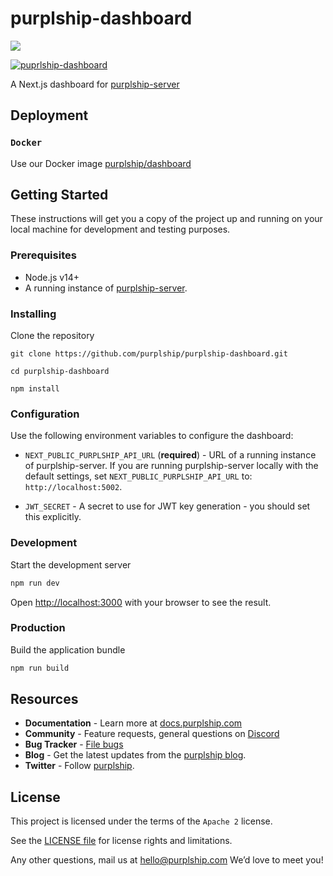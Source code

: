 # purplship-dashboard

<img src="https://github.com/purplship/purplship-server/raw/main/artifacts/shipping-dashboard.jpeg"/>

[![puprlship-dashboard](https://github.com/purplship/purplship-dashboard/actions/workflows/ci.yml/badge.svg)](https://github.com/purplship/purplship-dashboard/actions/workflows/ci.yml)

A Next.js dashboard for [purplship-server](https://github.com/purplship/purplship-server)

## Deployment

### `Docker`

Use our Docker image [purplship/dashboard](https://hub.docker.com/repository/docker/purplship/dashboard)


## Getting Started

These instructions will get you a copy of the project up and running on your local machine for development and testing purposes.

### Prerequisites

- Node.js v14+
- A running instance of [purplship-server](https://github.com/purplship/purplship-server).

### Installing

Clone the repository

```terminal
git clone https://github.com/purplship/purplship-dashboard.git

cd purplship-dashboard

npm install
```

### Configuration

Use the following environment variables to configure the dashboard:

- `NEXT_PUBLIC_PURPLSHIP_API_URL` (**required**) - URL of a running instance of purplship-server. If you are running purplship-server locally with the default settings, set `NEXT_PUBLIC_PURPLSHIP_API_URL` to: `http://localhost:5002`.

- `JWT_SECRET` - A secret to use for JWT key generation - you should set this explicitly.

### Development

Start the development server

```bash
npm run dev
```

Open [http://localhost:3000](http://localhost:3000) with your browser to see the result.

### Production

Build the application bundle

```bash
npm run build
```


## Resources

- **Documentation** - Learn more at [docs.purplship.com](https://docs.purplship.com)
- **Community** - Feature requests, general questions on [Discord](https://discord.gg/kXEa3UMRHd)
- **Bug Tracker** - [File bugs](https://github.com/purplship/purplship-server/issues)
- **Blog** - Get the latest updates from the [purplship blog](https://blog.purplship.com).
- **Twitter** - Follow [purplship](https://twitter.com/purplship).


## License

This project is licensed under the terms of the `Apache 2` license.

See the [LICENSE file](/LICENSE) for license rights and limitations.

Any other questions, mail us at hello@purplship.com We’d love to meet you!
